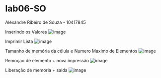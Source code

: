 # lab06-SO
Alexandre Ribeiro de Souza - 10417845







Inserindo os Valores
![image](https://github.com/user-attachments/assets/4390788e-4a16-4f8d-857f-c778f95dc0bf)

Imprimir Lista
![image](https://github.com/user-attachments/assets/d11246d5-d804-4f57-beeb-6bed572a2376)

Tamanho de memória da célula e Numero Maximo de Elementos
![image](https://github.com/user-attachments/assets/f04f195b-97d8-4c74-bd2d-b6effce6fa4a)

Remoçao de elemento + nova impressão
![image](https://github.com/user-attachments/assets/c45e7ce7-4ac3-4ec2-a949-8c83a4d993af)

Liberação de memoria + saída
![image](https://github.com/user-attachments/assets/08015e04-6277-4797-a306-7cac65bd09cc)


